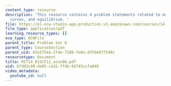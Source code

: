 ```yaml
---
content_type: resource
description: 'This resource contains 4 problem statements related to marginal cost
  curves, and equilibrium. '
file: https://ol-ocw-studio-app-production.s3.amazonaws.com/courses/14-01sc-principles-of-microeconomics-fall-2011/bfd02c40de05ca327f4b93745ccfa049_MIT14_01SCF11_assn06.pdf
file_type: application/pdf
learning_resource_types: []
ocw_type: OCWFile
parent_title: Problem Set 6
parent_type: CourseSection
parent_uid: 63a175ea-2f4e-7188-fe6e-df59d477548c
resourcetype: Document
title: MIT14_01SCF11_assn06.pdf
uid: bfd02c40-de05-ca32-7f4b-93745ccfa049
video_metadata:
  youtube_id: null
---
```

